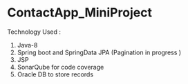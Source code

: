 # ContactApp_MiniProject
Technology Used :
1. Java-8
2. Spring boot and SpringData JPA   (Pagination in progress )
3. JSP
4. SonarQube for code coverage
5. Oracle DB to store records